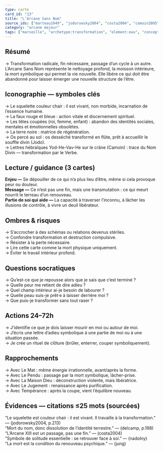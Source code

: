 ```yaml
---
type: carte
card_id: "13"
title: "L’Arcane Sans Nom"
source_ids: ["marteau1949", "jodorowsky2004", "costa2004", "camoin2005", "ybd2011", "delcamp", "nadolny", "jung", "meditations-anonymes"]
category: "arcane majeur"
tags: ["marseille", "archetype:transformation", "element:eau", "concept:mort"]
---
```


## Résumé
→ Transformation radicale, fin nécessaire, passage d’un cycle à un autre. L’Arcane Sans Nom représente le nettoyage profond, la moisson intérieure, la mort symbolique qui permet la vie nouvelle. Elle libère ce qui doit être abandonné pour laisser émerger une nouvelle structure de l’être.

## Iconographie — symboles clés
→ Le squelette couleur chair : il est vivant, non morbide, incarnation de l’essence humaine.  
→ La faux rouge et bleue : action vitale et discernement spirituel.  
→ Les têtes coupées (roi, femme, enfant) : abandon des identités sociales, mentales et émotionnelles obsolètes.  
→ La terre noire : matrice de régénération.  
→ Os percé au sol : os desséché transformé en flûte, prêt à accueillir le souffle divin (Jodo).  
→ Lettres hébraïques Yod-He-Vav-He sur le crâne (Camoin) : trace du Nom Divin — transformation par le Verbe.

## Lecture / guidance (3 cartes)
**Enjeu —** Se dépouiller de ce qui n’a plus lieu d’être, même si cela provoque peur ou douleur.  
**Message —** Ce n’est pas une fin, mais une transmutation : ce qui meurt nourrit le terreau d’un renouveau.  
**Partie de soi qui aide —** La capacité à traverser l’inconnu, à lâcher les illusions de contrôle, à vivre un deuil libérateur.

## Ombres & risques
→ S’accrocher à des schémas ou relations devenus stériles.  
→ Confondre transformation et destruction compulsive.  
→ Résister à la perte nécessaire.  
→ Lire cette carte comme la mort physique uniquement.  
→ Éviter le travail intérieur profond.

## Questions socratiques
→ Qu’est-ce que je repousse alors que je sais que c’est terminé ?  
→ Quelle peur me retient de dire adieu ?  
→ Quel champ intérieur ai-je besoin de labourer ?  
→ Quelle peau suis-je prêt·e à laisser derrière moi ?  
→ Que puis-je transformer sans tout raser ?

## Actions 24–72h
→ J’identifie ce que je dois laisser mourir en moi ou autour de moi.  
→ J’écris une lettre d’adieu symbolique à une partie de moi ou à une situation passée.  
→ Je crée un rituel de clôture (brûler, enterrer, couper symboliquement).

## Rapprochements
→ Avec Le Mat : même énergie irrationnelle, avant/après la forme.  
→ Avec Le Pendu : passage par la mort symbolique, lâcher-prise.  
→ Avec La Maison Dieu : déconstruction violente, mais libératrice.  
→ Avec Le Jugement : renaissance après purification.  
→ Avec Tempérance : après la coupe, vient l’équilibre nouveau.

## Évidences — citations ≤25 mots (sourcées)
“Le squelette est couleur chair : il est vivant. Il travaille à la transformation.” — (jodorowsky2004, p.213)  
“Mort du nom, donc dissolution de l’identité terrestre.” — (delcamp, p.198)  
“L’Arcane XIII est un passage, pas une fin.” — (costa2004)  
“Symbole de solitude essentielle : se retrouver face à soi.” — (nadolny)  
“La mort est la condition du renouveau psychique.” — (jung)
